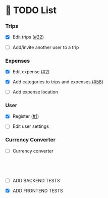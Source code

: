 # :memo: TODO List

### Trips

- [x] Edit trips ([#22](https://github.com/vreaxe/travel-expense-manager/pull/22))

- [ ] Add/invite another user to a trip

### Expenses

- [x] Edit expense ([#2](https://github.com/vreaxe/travel-expense-manager/pull/2))

- [x] Add categories to trips and expenses ([#58](https://github.com/vreaxe/travel-expense-manager/pull/58))

- [ ] Add expense location

### User

- [x] Register ([#1](https://github.com/vreaxe/travel-expense-manager/pull/1))

- [ ] Edit user settings

### Currency Converter

- [ ] Currency converter

&nbsp;

&nbsp;

- [ ] ADD BACKEND TESTS

- [x] ADD FRONTEND TESTS
